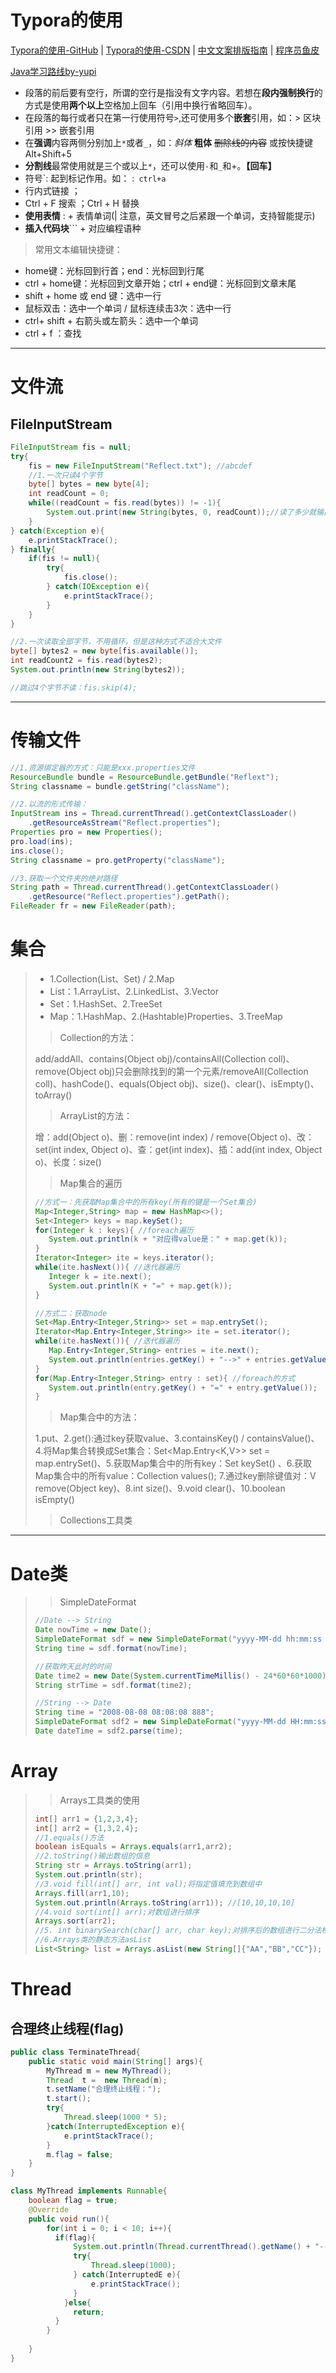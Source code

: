 #  Typora的使用

[Typora的使用-GitHub](https://github.com/younghz/Markdown)    |     [Typora的使用-CSDN](https://blog.csdn.net/weixin_39751195/article/details/109971095)    |     [中文文案排版指南](https://github.com/sparanoid/chinese-copywriting-guidelines/blob/master/README.zh-CN.md)    |    [程序员鱼皮](https://www.code-nav.cn/resources)  

 [Java学习路线by-yupi](https://doc.code-nav.cn/roadmap/java)

- 段落的前后要有空行，所谓的空行是指没有文字内容。若想在**段内强制换行**的方式是使用**两个以上**空格加上回车（引用中换行省略回车）。
- 在段落的每行或者只在第一行使用符号`>`,还可使用多个**嵌套**引用，如：\> 区块引用 \>> 嵌套引用
- 在**强调**内容两侧分别加上`*`或者`_`，如：*斜体*   **粗体**  ~~删除线的内容~~ 或按快捷键Alt+Shift+5
- **分割线**最常使用就是三个或以上`*`，还可以使用`-`和`_`和+。**【回车】**
- 符号`: 起到标记作用。如： :`` ctrl+a``
- []() 行内式链接  ；
- Ctrl + F 搜索 ；Ctrl + H 替换
- **使用表情** : + 表情单词(| 注意，英文冒号之后紧跟一个单词，支持智能提示)
- **插入代码块**\``` + 对应编程语种

>常用文本编辑快捷键：

- home键：光标回到行首；end：光标回到行尾
- ctrl + home键：光标回到文章开始；ctrl + end键：光标回到文章末尾
- shift + home 或 end 键：选中一行
- 鼠标双击：选中一个单词 / 鼠标连续击3次：选中一行
-  ctrl+ shift + 右箭头或左箭头：选中一个单词
- ctrl + f ：查找

---

#  文件流

##   FileInputStream

```java
FileInputStream fis = null;
try{
    fis = new FileInputStream("Reflect.txt"); //abcdef
    //1.一次只读4个字节
    byte[] bytes = new byte[4];
    int readCount = 0;
    while((readCount = fis.read(bytes)) != -1){
        System.out.print(new String(bytes, 0, readCount));//读了多少就输出多少
    }
} catch(Exception e){
    e.printStackTrace();
} finally{
    if(fis != null){
        try{
            fis.close();
        } catch(IOException e){
            e.printStackTrace();
        }
    }
}

//2.一次读取全部字节，不用循环，但是这种方式不适合大文件
byte[] bytes2 = new byte[fis.available()];
int readCount2 = fis.read(bytes2);
System.out.println(new String(bytes2));

//跳过4个字节不读：fis.skip(4);
```



---

#  传输文件

```java
//1.资源绑定器的方式：只能是xxx.properties文件 
ResourceBundle bundle = ResourceBundle.getBundle("Reflext");
String classname = bundle.getString("className");

//2.以流的形式传输：
InputStream ins = Thread.currentThread().getContextClassLoader()
    .getResourceAsStream("Reflect.properties");
Properties pro = new Properties();
pro.load(ins);
ins.close();
String classname = pro.getProperty("className");

//3.获取一个文件夹的绝对路径
String path = Thread.currentThread().getContextClassLoader()
    .getResource("Reflect.properties").getPath();
FileReader fr = new FileReader(path);
```

# 集合

>- 1.Collection(List、Set) / 2.Map
>- List：1.ArrayList、2.LinkedList、3.Vector
>- Set：1.HashSet、2.TreeSet
>- Map：1.HashMap、2.(Hashtable)Properties、3.TreeMap
>
>> Collection的方法：
>
>add/addAll、contains(Object obj)/containsAll(Collection coll)、remove(Object obj)只会删除找到的第一个元素/removeAll(Collection coll)、hashCode()、equals(Object obj)、size()、clear()、isEmpty()、toArray()
>
>> ArrayList的方法：
>
>增：add(Object o)、删：remove(int index) / remove(Object o)、改：set(int index, Object o)、查：get(int index)、插：add(int index, Object o)、长度：size()
>
>> Map集合的遍历
>
>```java
>//方式一：先获取Map集合中的所有key(所有的键是一个Set集合)
>Map<Integer,String> map = new HashMap<>();
>Set<Integer> keys = map.keySet();
>for(Integer k : keys){ //foreach遍历
>    System.out.println(k + "对应得value是：" + map.get(k));
>}
>Iterator<Integer> ite = keys.iterator();
>while(ite.hasNext()){ //迭代器遍历
>    Integer k = ite.next();
>    System.out.println(K + "=" + map.get(k));
>}
>
>//方式二：获取node
>Set<Map.Entry<Integer,String>> set = map.entrySet();
>Iterator<Map.Entry<Integer,String>> ite = set.iterator();
>while(ite.hasNext()){ //迭代器遍历
>    Map.Entry<Integer,String> entries = ite.next();
>    System.out.println(entries.getKey() + "-->" + entries.getValue());
>}
>for(Map.Entry<Integer,String> entry : set){ //foreach的方式
>    System.out.println(entry.getKey() + "=" + entry.getValue());
>}
>
>```
>
>> Map集合中的方法：
>
>1.put、2.get():通过key获取value、3.containsKey()  / containsValue()、4.将Map集合转换成Set集合：Set<Map.Entry<K,V>> set  = map.entrySet()、5.获取Map集合中的所有key：Set<K>   keySet() 、6.获取Map集合中的所有value：Collection<V> values(); 7.通过key删除键值对：V remove(Object key)、8.int size()、9.void clear()、10.boolean isEmpty()
>
>>Collections工具类
>
>

---

# Date类

>>SimpleDateFormat
>
>```java
>//Date --> String
>Date nowTime = new Date();
>SimpleDateFormat sdf = new SimpleDateFormat("yyyy-MM-dd hh:mm:ss SSS");
>String time = sdf.format(nowTime);
>
>//获取昨天此时的时间
>Date time2 = new Date(System.currentTimeMillis() - 24*60*60*1000);
>String strTime = sdf.format(time2);
>
>//String --> Date
>String time = "2008-08-08 08:08:08 888";
>SimpleDateFormat sdf2 = new SimpleDateFormat("yyyy-MM-dd HH:mm:ss SSS");
>Date dateTime = sdf2.parse(time);
>```
>
>

# Array

>>Arrays工具类的使用
>
>```java
>int[] arr1 = {1,2,3,4};
>int[] arr2 = {1,3,2,4};
>//1.equals()方法
>boolean isEquals = Arrays.equals(arr1,arr2);
>//2.toString()输出数组的信息
>String str = Arrays.toString(arr1);
>System.out.println(str);
>//3.void fill(int[] arr, int val);将指定值填充到数组中
>Arrays.fill(arr1,10);
>System.out.println(Arrays.toString(arr1)); //[10,10,10,10]
>//4.void sort(int[] arr);对数组进行排序
>Arrays.sort(arr2);
>//5. int binarySearch(char[] arr, char key);对排序后的数组进行二分法检索指定的值
>//6.Arrays类的静态方法asList
>List<String> list = Arrays.asList(new String[]{"AA","BB","CC"});
>```
>
>
>

# Thread

## 合理终止线程(flag)

```java
public class TerminateThread{
    public static void main(String[] args){
      	MyThread m = new MyThread();
        Thread  t =  new Thread(m);
        t.setName("合理终止线程：");
        t.start();
        try{
            Thread.sleep(1000 * 5);
        }catch(InterruptedException e){
            e.printStackTrace();
        }
        m.flag = false;
    }
}

class MyThread implements Runnable{
    boolean flag = true;
    @Override
    public void run(){
        for(int i = 0; i < 10; i++){
          if(flag){
              System.out.println(Thread.currentThread().getName() + "-->" + i);
              try{
                  Thread.sleep(1000);
              } catch(InterruptedE e){
                  e.printStackTrace();
              }
        	}else{
              return;
          }  
        }
        
    }
}
```

